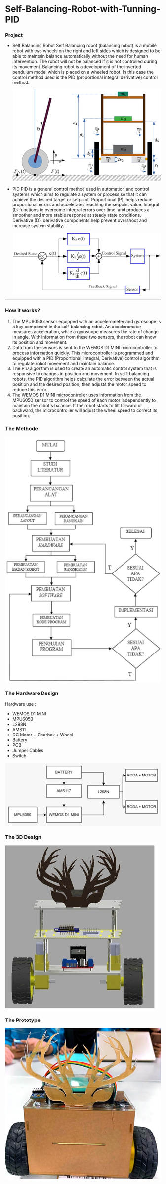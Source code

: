 # Self-Balancing-Robot-with-Tunning-PID

### Project 
- Self Balancing Robot
  Self Balancing robot (balancing robot) is a mobile robot with two wheels on the right and left sides which is designed to be able to maintain balance automatically without the need for human intervention. The robot will not be balanced if it is not controlled during its movement. Balancing robot is a development of the inverted pendulum model which is placed on a wheeled robot. In this case the control method used is the PID (proportional integral derivative) control method.
  
  ![My Image](5.png)
  
- PID
  PID is a general control method used in automation and control systems which aims to regulate a system or process so that it can achieve the desired target or setpoint.
  Proportional (P): helps reduce proportional errors and accelerates reaching the setpoint value.
  Integral (I): functions to overcome integral errors over time. and produces a smoother and more stable response at steady state conditions.
  Derivative (D): derivative components help prevent overshoot and increase system stability.
  
  ![My Image](6.png)

---
### How it works?
1. The MPU6050 sensor equipped with an accelerometer and gyroscope is a key component in the self-balancing robot. An accelerometer measures acceleration, while a gyroscope measures the rate of change in angle. With information from these two sensors, the robot can know its position and movement.
2. Data from the sensors is sent to the WEMOS D1 MINI microcontroller to process information quickly. This microcontroller is programmed and equipped with a PID (Proportional, Integral, Derivative) control algorithm to regulate robot movement and maintain balance.
3. The PID algorithm is used to create an automatic control system that is responsive to changes in position and movement. In self-balancing robots, the PID algorithm helps calculate the error between the actual position and the desired position, then adjusts the motor speed to reduce this error.
4. The WEMOS D1 MINI microcontroller uses information from the MPU6050 sensor to control the speed of each motor independently to maintain the robot's balance. If the robot starts to tilt forward or backward, the microcontroller will adjust the wheel speed to correct its position.

### The Methode
![My Image](7.jpeg)

### The Hardware Design
Hardware use :
- WEMOS D1 MINI
- MPU6050
- L298N
- AMS11
- DC Motor + Gearbox + Wheel
- Battery
- PCB
- Jumper Cables
- Switch
  
![My Image](2.jpeg)

### The 3D Design
![My Image](3.jpeg)

### The Prototype
![My Image](4.jpeg)

